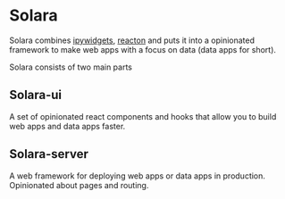# Solara

Solara combines [ipywidgets](./ipywidgets), [reacton](./reacton) and puts it into a opinionated framework to make web apps with a focus on data (data apps for short).

Solara consists of two main parts

## Solara-ui

A set of opinionated react components and hooks that allow you to build web apps and data apps faster.

## Solara-server

A web framework for deploying web apps or data apps in production. Opinionated about pages and routing.
